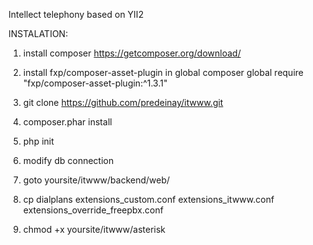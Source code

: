 Intellect telephony based on YII2

INSTALATION:

1. install composer
https://getcomposer.org/download/

2. install fxp/composer-asset-plugin in global
composer global require "fxp/composer-asset-plugin:^1.3.1"

3. git clone https://github.com/predeinay/itwww.git

4. composer.phar install

5. php init

6. modify db connection

7. goto yoursite/itwww/backend/web/

8. cp dialplans
extensions_custom.conf
extensions_itwww.conf
extensions_override_freepbx.conf

9. chmod +x yoursite/itwww/asterisk



